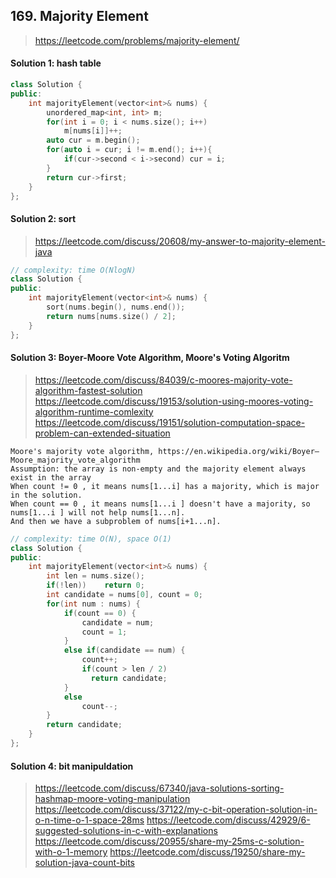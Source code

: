 ## 169. Majority Element
> https://leetcode.com/problems/majority-element/

#### Solution 1: hash table
```cpp
class Solution {
public:
    int majorityElement(vector<int>& nums) {
        unordered_map<int, int> m;
        for(int i = 0; i < nums.size(); i++)
            m[nums[i]]++;
        auto cur = m.begin();
        for(auto i = cur; i != m.end(); i++){
            if(cur->second < i->second) cur = i;
        }
        return cur->first;
    }
};
```

#### Solution 2: sort
> https://leetcode.com/discuss/20608/my-answer-to-majority-element-java

```cpp
// complexity: time O(NlogN)
class Solution {
public:
    int majorityElement(vector<int>& nums) {
        sort(nums.begin(), nums.end());
        return nums[nums.size() / 2];
    }
};
```

#### Solution 3: Boyer-Moore Vote Algorithm, Moore's Voting Algoritm
> https://leetcode.com/discuss/84039/c-moores-majority-vote-algorithm-fastest-solution
> https://leetcode.com/discuss/19153/solution-using-moores-voting-algorithm-runtime-comlexity
> https://leetcode.com/discuss/19151/solution-computation-space-problem-can-extended-situation

```
Moore's majority vote algorithm, https://en.wikipedia.org/wiki/Boyer–Moore_majority_vote_algorithm
Assumption: the array is non-empty and the majority element always exist in the array
When count != 0 , it means nums[1...i] has a majority, which is major in the solution. 
When count == 0 , it means nums[1...i ] doesn't have a majority, so nums[1...i ] will not help nums[1...n].
And then we have a subproblem of nums[i+1...n].
```
```cpp
// complexity: time O(N), space O(1)
class Solution {
public:
    int majorityElement(vector<int>& nums) {
        int len = nums.size();
        if(!len))    return 0;
        int candidate = nums[0], count = 0;
        for(int num : nums) {
            if(count == 0) {
                candidate = num;
                count = 1;
            } 
            else if(candidate == num) {
                count++;
                if(count > len / 2)
                  return candidate;
            }
            else
                count--;
        }
        return candidate;
    }
};
```

#### Solution 4: bit manipuldation
> https://leetcode.com/discuss/67340/java-solutions-sorting-hashmap-moore-voting-manipulation
> https://leetcode.com/discuss/37122/my-c-bit-operation-solution-in-o-n-time-o-1-space-28ms
> https://leetcode.com/discuss/42929/6-suggested-solutions-in-c-with-explanations
> https://leetcode.com/discuss/20955/share-my-25ms-c-solution-with-o-1-memory
> https://leetcode.com/discuss/19250/share-my-solution-java-count-bits
